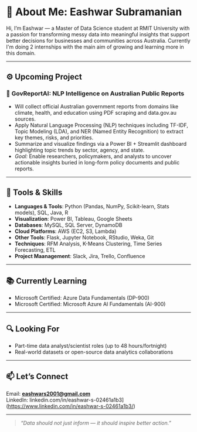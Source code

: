 # 👋 About Me: Eashwar Subramanian

Hi, I’m Eashwar — a Master of Data Science student at RMIT University with a passion for transforming messy data into meaningful insights that support better decisions for businesses and communities across Australia. Currently I'm doing 2 internships with the main aim of growing and learning more in this domain.

---

## ⚙️ Upcoming Project
### 📄 **GovReportAI: NLP Intelligence on Australian Public Reports**

- Will collect official Australian government reports from domains like climate, health, and education using PDF scraping and data.gov.au sources.
- Apply Natural Language Processing (NLP) techniques including TF-IDF, Topic Modeling (LDA), and NER (Named Entity Recognition) to extract key themes, risks, and priorities.
- Summarize and visualize findings via a Power BI + Streamlit dashboard highlighting topic trends by sector, agency, and state.
- *Goal:* Enable researchers, policymakers, and analysts to uncover actionable insights buried in long-form policy documents and public reports.

---

## 🧠 Tools & Skills

- **Languages & Tools**: Python (Pandas, NumPy, Scikit-learn, Stats models), SQL, Java, R  
- **Visualization**: Power BI, Tableau, Google Sheets
- **Databases**: MySQL, SQL Server, DynamoDB  
- **Cloud Platforms**: AWS (EC2, S3, Lambda)  
- **Other Tools**: Flask, Jupyter Notebook, RStudio, Weka, Git
- **Techniques**: RFM Analysis, K-Means Clustering, Time Series Forecasting, ETL
- **Project Maanagement**: Slack, Jira, Trello, Confluence
---

## 📚 Currently Learning

- Microsoft Certified: Azure Data Fundamentals (DP-900)
- Microsoft Certified: Microsoft Azure AI Fundamentals (AI-900)

---

## 🔍 Looking For

- Part-time data analyst/scientist roles (up to 48 hours/fortnight)
- Real-world datasets or open-source data analytics collaborations

---

## 📫 Let’s Connect

Email: **eashwars2001@gmail.com**  
LinkedIn: linkedin.com/in/eashwar-s-02461a1b3](https://www.linkedin.com/in/eashwar-s-02461a1b3/)

---

> *“Data should not just inform — it should inspire better action.”*
